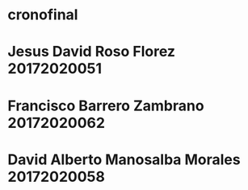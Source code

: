 # cronofinal
# Jesus David Roso Florez           20172020051
# Francisco Barrero Zambrano        20172020062
# David Alberto Manosalba Morales   20172020058
